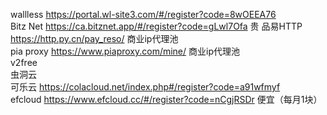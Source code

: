 wallless  https://portal.wl-site3.com/#/register?code=8wOEEA76  
Bitz Net  https://ca.bitznet.app/#/register?code=gLwl7Ofa  贵
品易HTTP  https://http.py.cn/pay_reso/  商业ip代理池  
pia proxy https://www.piaproxy.com/mine/  商业ip代理池  
v2free  
虫洞云  
可乐云 https://colacloud.net/index.php#/register?code=a91wfmyf  
efcloud https://www.efcloud.cc/#/register?code=nCgjRSDr 便宜（每月1块） 

